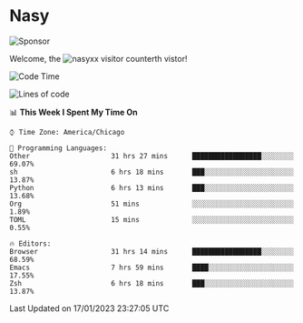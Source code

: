 # Nasy

<!--
<p align="center">
<img height="200" src="https://github-readme-stats.vercel.app/api?username=nasyxx&count_private=true&show_icons=true&theme=dracula&include_all_commits=true"/>
<img height="200" src="https://github-readme-stats.vercel.app/api/top-langs/?username=nasyxx&theme=dracula&hide=html,jupyter+notebook&count_private=true&show_icons=true"/>
</p>

  
----------------
-->

![Sponsor](https://img.shields.io/static/v1.svg?label=Sponsor&message=%E2%9D%A4&logo=GitHub&style=flat&color=pink)
 
Welcome, the ![nasyxx visitor counter](https://count.getloli.com/get/@nasyxx?theme=rule34)th vistor!
 
<!--START_SECTION:waka-->
![Code Time](http://img.shields.io/badge/Code%20Time-3%2C115%20hrs%2025%20mins-blue)

![Lines of code](https://img.shields.io/badge/From%20Hello%20World%20I%27ve%20Written-5%20Million%20lines%20of%20code-blue)

📊 **This Week I Spent My Time On** 

```text
⌚︎ Time Zone: America/Chicago

💬 Programming Languages: 
Other                    31 hrs 27 mins      █████████████████░░░░░░░░   69.07% 
sh                       6 hrs 18 mins       ███░░░░░░░░░░░░░░░░░░░░░░   13.87% 
Python                   6 hrs 13 mins       ███░░░░░░░░░░░░░░░░░░░░░░   13.68% 
Org                      51 mins             ░░░░░░░░░░░░░░░░░░░░░░░░░   1.89% 
TOML                     15 mins             ░░░░░░░░░░░░░░░░░░░░░░░░░   0.55%

🔥 Editors: 
Browser                  31 hrs 14 mins      █████████████████░░░░░░░░   68.59% 
Emacs                    7 hrs 59 mins       ████░░░░░░░░░░░░░░░░░░░░░   17.55% 
Zsh                      6 hrs 18 mins       ███░░░░░░░░░░░░░░░░░░░░░░   13.87%

```


 Last Updated on 17/01/2023 23:27:05 UTC
<!--END_SECTION:waka-->

<!-- ![visitors](https://visitor-badge.laobi.icu/badge?page_id=nasyxx.nasyxx) -->
